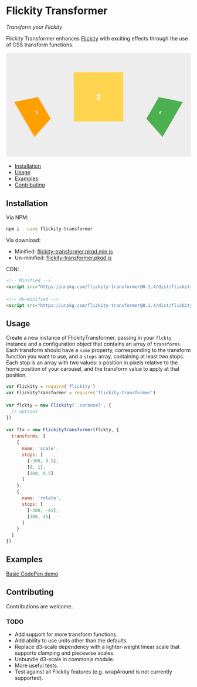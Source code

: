 # Flickity Transformer
*Transform your Flickity*

Flickity Transformer enhances [Flickity](http://flickity.metafizzy.co/) with exciting effects through the use of CSS transform functions.

![Demo image](demo-image.png)

- [Installation](#installation)
- [Usage](#usage)
- [Examples](#examples)
- [Contributing](#contributing)

## Installation
Via NPM:
```bash
npm i --save flickity-transformer
```

Via download:
- Minified: [flickity-transformer.pkgd.min.js](https://unpkg.com/flickity-transformer@0.1.4/dist/flickity-transformer.pkgd.min.js)
- Un-minified: [flickity-transformer.pkgd.js](https://unpkg.com/flickity-transformer@0.1.4/dist/flickity-transformer.pkgd.js)

CDN:
```html
<!-- Minified -->
<script src="https://unpkg.com/flickity-transformer@0.1.4/dist/flickity-transformer.pkgd.min.js"></script>

<!-- Un-minified -->
<script src="https://unpkg.com/flickity-transformer@0.1.4/dist/flickity-transformer.pkgd.js"></script>
```

## Usage
Create a new instance of FlickityTransformer, passing in your `flckty` instance and a configuration object that contains an array of `transforms`. Each transform should have a `name` property, corresponding to the transform function you want to use, and a `stops` array, containing at least two stops. Each stop is an array with two values: x position in pixels relative to the home position of your carousel, and the transform value to apply at that position.

```js
var Flickity = require('flickity')
var FlickityTransformer = require('flickity-transformer')

var flckty = new Flickity('.carousel', {
  // options
})

var ftx = new FlickityTransformer(flckty, {
  transforms: [
    {
      name: 'scale',
      stops: [
        [-300, 0.5],
        [0, 1],
        [300, 0.5]
      ]
    },
    {
      name: 'rotate',
      stops: [
        [-300, -45],
        [300, 45]
      ]
    }
  ]
})
```

## Examples
[Basic CodePen demo](http://codepen.io/elcontraption/pen/RGPboR)

## Contributing
Contributions are welcome.

### TODO

- Add support for more transform functions.
- Add ability to use units other than the defaults.
- Replace d3-scale dependency with a lighter-weight linear scale that supports clamping and piecewise scales.
- Unbundle d3-scale in commonjs module.
- More useful tests.
- Test against all Flickity features (e.g. wrapAround is not currently supported).
